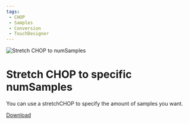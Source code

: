 ```yaml
---
tags:
 - CHOP
 - Samples
 - Conversion
 - TouchDesigner
---
```


![Stretch CHOP  to numSamples](./img/StretchSOPToNumSamples.pngpng)
# Stretch CHOP to specific numSamples

You can use a stretchCHOP to specify the amount of samples you want.

[Download](./files/stretchCHOPToNumSamples.tox.tox)    
